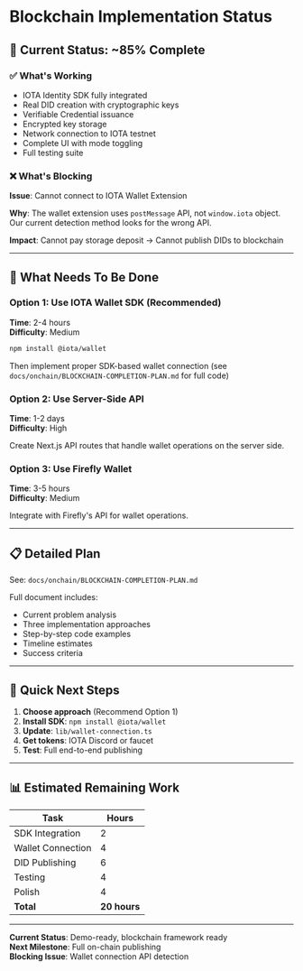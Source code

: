 # Blockchain Implementation Status

## 🎯 Current Status: ~85% Complete

### ✅ What's Working
- IOTA Identity SDK fully integrated
- Real DID creation with cryptographic keys
- Verifiable Credential issuance
- Encrypted key storage
- Network connection to IOTA testnet
- Complete UI with mode toggling
- Full testing suite

### ❌ What's Blocking
**Issue**: Cannot connect to IOTA Wallet Extension

**Why**: The wallet extension uses `postMessage` API, not `window.iota` object. Our current detection method looks for the wrong API.

**Impact**: Cannot pay storage deposit → Cannot publish DIDs to blockchain

---

## 🔧 What Needs To Be Done

### Option 1: Use IOTA Wallet SDK (Recommended)
**Time**: 2-4 hours  
**Difficulty**: Medium

```bash
npm install @iota/wallet
```

Then implement proper SDK-based wallet connection (see `docs/onchain/BLOCKCHAIN-COMPLETION-PLAN.md` for full code)

### Option 2: Use Server-Side API
**Time**: 1-2 days  
**Difficulty**: High

Create Next.js API routes that handle wallet operations on the server side.

### Option 3: Use Firefly Wallet
**Time**: 3-5 hours  
**Difficulty**: Medium

Integrate with Firefly's API for wallet operations.

---

## 📋 Detailed Plan

See: `docs/onchain/BLOCKCHAIN-COMPLETION-PLAN.md`

Full document includes:
- Current problem analysis
- Three implementation approaches
- Step-by-step code examples
- Timeline estimates
- Success criteria

---

## 🚀 Quick Next Steps

1. **Choose approach** (Recommend Option 1)
2. **Install SDK**: `npm install @iota/wallet`
3. **Update**: `lib/wallet-connection.ts`
4. **Get tokens**: IOTA Discord or faucet
5. **Test**: Full end-to-end publishing

---

## 📊 Estimated Remaining Work

| Task | Hours |
|------|-------|
| SDK Integration | 2 |
| Wallet Connection | 4 |
| DID Publishing | 6 |
| Testing | 4 |
| Polish | 4 |
| **Total** | **20 hours** |

---

**Current Status**: Demo-ready, blockchain framework ready  
**Next Milestone**: Full on-chain publishing  
**Blocking Issue**: Wallet connection API detection  

